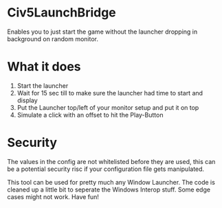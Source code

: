 # Civ5LaunchBridge
Enables you to just start the game without the launcher dropping in background on random monitor.

# What it does
1. Start the launcher
2. Wait for 15 sec till to make sure the launcher had time to start and display
3. Put the Launcher top/left of your monitor setup and put it on top
4. Simulate a click with an offset to hit the Play-Button

# Security
The values in the config are not whitelisted before they are used, this can be a potential security risc if your configuration file gets manipulated.

This tool can be used for pretty much any Window Launcher. The code is cleaned up a little bit to seperate the Windows Interop stuff. Some edge cases might not work. Have fun!
